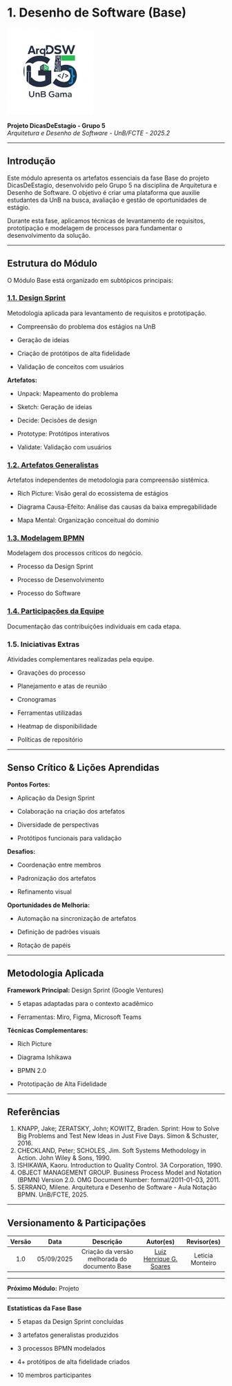# 1. Desenho de Software (Base)

<img src="../assets/imgs/LogoPrincipalG5.png" alt="Logo do Grupo 5" width="200">

**Projeto DicasDeEstagio - Grupo 5**  
*Arquitetura e Desenho de Software - UnB/FCTE - 2025.2*

---

## Introdução

Este módulo apresenta os artefatos essenciais da fase Base do projeto DicasDeEstagio, desenvolvido pelo Grupo 5 na disciplina de Arquitetura e Desenho de Software. O objetivo é criar uma plataforma que auxilie estudantes da UnB na busca, avaliação e gestão de oportunidades de estágio.

Durante esta fase, aplicamos técnicas de levantamento de requisitos, prototipação e modelagem de processos para fundamentar o desenvolvimento da solução.

---

## Estrutura do Módulo

O Módulo Base está organizado em subtópicos principais:

### [1.1. Design Sprint](Design-sprint/DesignSprint.md)
Metodologia aplicada para levantamento de requisitos e prototipação.

- Compreensão do problema dos estágios na UnB

- Geração de ideias

- Criação de protótipos de alta fidelidade

- Validação de conceitos com usuários

**Artefatos:**

- Unpack: Mapeamento do problema

- Sketch: Geração de ideias

- Decide: Decisões de design

- Prototype: Protótipos interativos

- Validate: Validação com usuários

### [1.2. Artefatos Generalistas](Artefatos-generalistas/ArtefatosGeneralistas.md)
Artefatos independentes de metodologia para compreensão sistêmica.

- Rich Picture: Visão geral do ecossistema de estágios

- Diagrama Causa-Efeito: Análise das causas da baixa empregabilidade

- Mapa Mental: Organização conceitual do domínio

### [1.3. Modelagem BPMN](BPMN/ModelagemBPMN.md)
Modelagem dos processos críticos do negócio.

- Processo da Design Sprint

- Processo de Desenvolvimento

- Processo do Software

### [1.4. Participações da Equipe](Participacoes/Participacoes.md)
Documentação das contribuições individuais em cada etapa.

### 1.5. Iniciativas Extras
Atividades complementares realizadas pela equipe.

- Gravações do processo

- Planejamento e atas de reunião

- Cronogramas

- Ferramentas utilizadas

- Heatmap de disponibilidade

- Políticas de repositório

---

## Senso Crítico & Lições Aprendidas

**Pontos Fortes:**

- Aplicação da Design Sprint

- Colaboração na criação dos artefatos

- Diversidade de perspectivas

- Protótipos funcionais para validação

**Desafios:**

- Coordenação entre membros

- Padronização dos artefatos

- Refinamento visual

**Oportunidades de Melhoria:**

- Automação na sincronização de artefatos

- Definição de padrões visuais

- Rotação de papéis

---

## Metodologia Aplicada

**Framework Principal:** Design Sprint (Google Ventures)

- 5 etapas adaptadas para o contexto acadêmico

- Ferramentas: Miro, Figma, Microsoft Teams

**Técnicas Complementares:**

- Rich Picture

- Diagrama Ishikawa

- BPMN 2.0

- Prototipação de Alta Fidelidade

---

## Referências

1. KNAPP, Jake; ZERATSKY, John; KOWITZ, Braden. Sprint: How to Solve Big Problems and Test New Ideas in Just Five Days. Simon & Schuster, 2016.
2. CHECKLAND, Peter; SCHOLES, Jim. Soft Systems Methodology in Action. John Wiley & Sons, 1990.
3. ISHIKAWA, Kaoru. Introduction to Quality Control. 3A Corporation, 1990.
4. OBJECT MANAGEMENT GROUP. Business Process Model and Notation (BPMN) Version 2.0. OMG Document Number: formal/2011-01-03, 2011.
5. SERRANO, Milene. Arquitetura e Desenho de Software - Aula Notação BPMN. UnB/FCTE, 2025.

---

## Versionamento & Participações

| Versão | Data | Descrição | Autor(es) | Revisor(es) |
|:------:|:----:|:---------:|:---------:|:-----------:|
| 1.0 | 05/09/2025 | Criação da versão melhorada do documento Base | [Luiz Henrique G. Soares](https://github.com/luizh-gsoares) | Leticia Monteiro |

---

**Próximo Módulo:** Projeto

---

**Estatísticas da Fase Base**  

- 5 etapas da Design Sprint concluídas  

- 3 artefatos generalistas produzidos  

- 3 processos BPMN modelados  

- 4+ protótipos de alta fidelidade criados  

- 10 membros participantes

